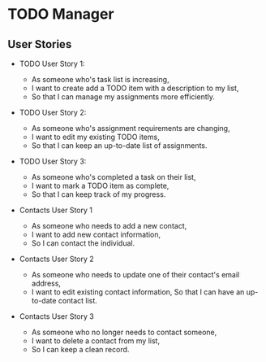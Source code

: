 # TODO Manager

## User Stories

- TODO User Story 1:

  - As someone who's task list is increasing,
  - I want to create add a TODO item with a description to my list,
  - So that I can manage my assignments more efficiently.

- TODO User Story 2:

  - As someone who's assignment requirements are changing,
  - I want to edit my existing TODO items,
  - So that I can keep an up-to-date list of assignments.

- TODO User Story 3:

  - As someone who's completed a task on their list,
  - I want to mark a TODO item as complete,
  - So that I can keep track of my progress.

- Contacts User Story 1

  - As someone who needs to add a new contact,
  - I want to add new contact information,
  - So I can contact the individual.

- Contacts User Story 2

  - As someone who needs to update one of their contact's email address,
  - I want to edit existing contact information,
    So that I can have an up-to-date contact list.

- Contacts User Story 3
  - As someone who no longer needs to contact someone,
  - I want to delete a contact from my list,
  - So I can keep a clean record.
